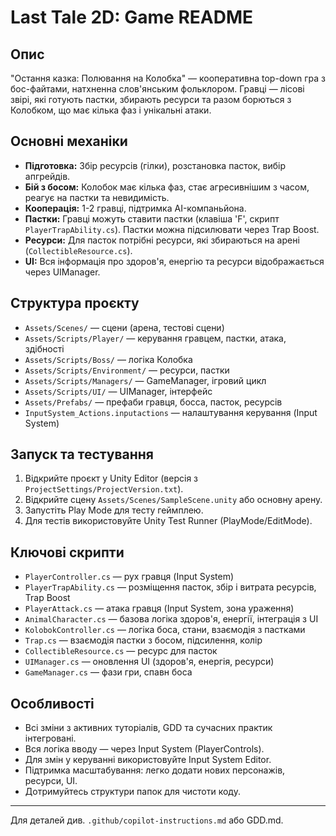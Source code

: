 # Last Tale 2D: Game README

## Опис
"Остання казка: Полювання на Колобка" — кооперативна top-down гра з бос-файтами, натхненна слов'янським фольклором. Гравці — лісові звірі, які готують пастки, збирають ресурси та разом борються з Колобком, що має кілька фаз і унікальні атаки.

## Основні механіки
- **Підготовка:** Збір ресурсів (гілки), розстановка пасток, вибір апгрейдів.
- **Бій з босом:** Колобок має кілька фаз, стає агресивнішим з часом, реагує на пастки та невидимість.
- **Кооперація:** 1-2 гравці, підтримка AI-компаньйона.
- **Пастки:** Гравці можуть ставити пастки (клавіша 'F', скрипт `PlayerTrapAbility.cs`). Пастки можна підсилювати через Trap Boost.
- **Ресурси:** Для пасток потрібні ресурси, які збираються на арені (`CollectibleResource.cs`).
- **UI:** Вся інформація про здоров'я, енергію та ресурси відображається через UIManager.

## Структура проєкту
- `Assets/Scenes/` — сцени (арена, тестові сцени)
- `Assets/Scripts/Player/` — керування гравцем, пастки, атака, здібності
- `Assets/Scripts/Boss/` — логіка Колобка
- `Assets/Scripts/Environment/` — ресурси, пастки
- `Assets/Scripts/Managers/` — GameManager, ігровий цикл
- `Assets/Scripts/UI/` — UIManager, інтерфейс
- `Assets/Prefabs/` — префаби гравця, босса, пасток, ресурсів
- `InputSystem_Actions.inputactions` — налаштування керування (Input System)

## Запуск та тестування
1. Відкрийте проєкт у Unity Editor (версія з `ProjectSettings/ProjectVersion.txt`).
2. Відкрийте сцену `Assets/Scenes/SampleScene.unity` або основну арену.
3. Запустіть Play Mode для тесту геймплею.
4. Для тестів використовуйте Unity Test Runner (PlayMode/EditMode).

## Ключові скрипти
- `PlayerController.cs` — рух гравця (Input System)
- `PlayerTrapAbility.cs` — розміщення пасток, збір і витрата ресурсів, Trap Boost
- `PlayerAttack.cs` — атака гравця (Input System, зона ураження)
- `AnimalCharacter.cs` — базова логіка здоров'я, енергії, інтеграція з UI
- `KolobokController.cs` — логіка боса, стани, взаємодія з пастками
- `Trap.cs` — взаємодія пастки з босом, підсилення, колір
- `CollectibleResource.cs` — ресурс для пасток
- `UIManager.cs` — оновлення UI (здоров'я, енергія, ресурси)
- `GameManager.cs` — фази гри, спавн боса

## Особливості
- Всі зміни з активних туторіалів, GDD та сучасних практик інтегровані.
- Вся логіка вводу — через Input System (PlayerControls).
- Для змін у керуванні використовуйте Input System Editor.
- Підтримка масштабування: легко додати нових персонажів, ресурси, UI.
- Дотримуйтесь структури папок для чистоти коду.

---

Для деталей див. `.github/copilot-instructions.md` або GDD.md.
